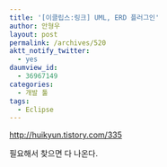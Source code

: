 ```yaml
---
title: '[이클립스:링크] UML, ERD 플러그인'
author: 안형우
layout: post
permalink: /archives/520
aktt_notify_twitter:
  - yes
daumview_id:
  - 36967149
categories:
  - 개발 툴
tags:
  - Eclipse
---
```

<meta http-equiv="content-type" content="text/html; charset=utf-8" />

<http://huikyun.tistory.com/335> <div>
  필요해서 찾으면 다 나온다.
</div>